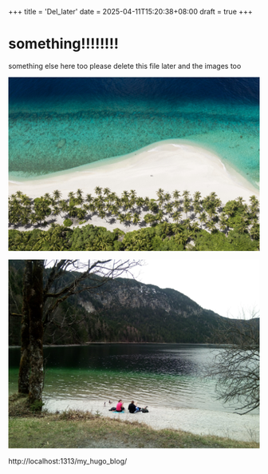+++
title = 'Del_later'
date = 2025-04-11T15:20:38+08:00
draft = true
+++


# something!!!!!!!!
something else here too 
please delete this file later
and the images too

![a3](/images/a3.jpg)

![a2](/images/a2.jpg)



http://localhost:1313/my_hugo_blog/



